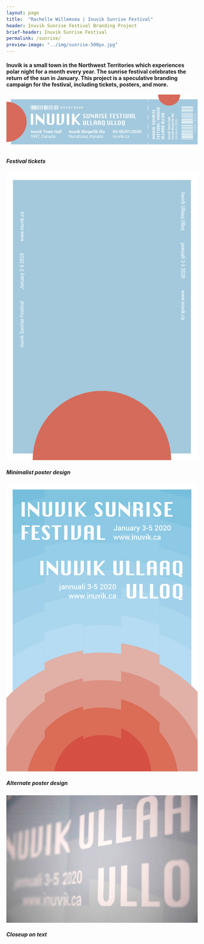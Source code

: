 ```yaml
---
layout: page
title:  "Rachelle Willemsma | Inuvik Sunrise Festival"
header: Inuvik Sunrise Festival Branding Project
brief-header: Inuvik Sunrise Festival
permalink: /sunrise/
preview-image: "../img/sunrise-500px.jpg"
---
```


#### Inuvik is a small town in the Northwest Territories which experiences polar night for a month every year. The sunrise festival celebrates the return of the sun in January. This project is a speculative branding campaign for the festival, including tickets, posters, and more.

![Inuvik Sunrise Festival Tickets](../img/sunrise-ticket-800px.jpg)

##### Festival tickets

![Inuvik Sunrise Festival Poster](../img/sunrise-simple-800px.jpg)

##### Minimalist poster design

![Inuvik Sunrise Festival Alternate Poster](../img/sunrise-complex-800px.jpg)

##### Alternate poster design

![Inuvik Sunrise Festival Closeup](../img/sunrise-closeup.jpg)

##### Closeup on text